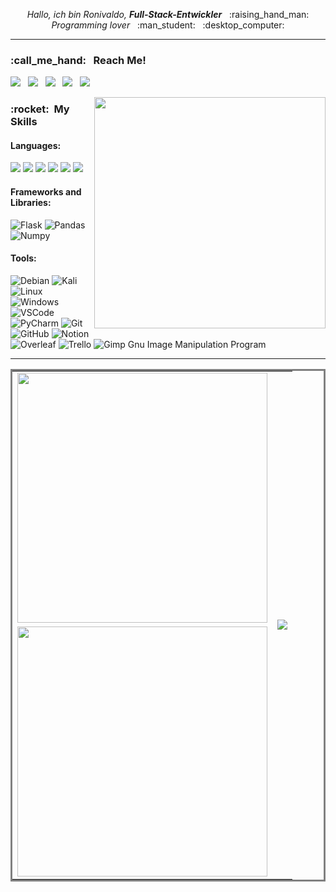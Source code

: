 <p align="center">
  <i>Hallo, ich bin Ronivaldo, <strong>Full-Stack-Entwickler</strong></i> &nbsp; :raising_hand_man:
  <br/>
  <i>Programming lover</i> &nbsp; :man_student: &nbsp; :desktop_computer:
</p>

____


<h3> :call_me_hand: &nbsp; Reach Me!</h3>
<p>
  <a href="https://www.linkedin.com/in/ronivaldoandrade/" target="_blank"><img src="https://img.shields.io/badge/-Linkedln-0077B5?style=flat&logo=linkedin&logoColor=white"/></a> &nbsp; 
  <a href="mailto:ronidomingues@poli.ufrj.br"><img src="https://img.shields.io/badge/Gmail-D14836?style=flat&logo=gmail&logoColor=white"/></a> &nbsp; 
  <a href="https://api.whatsapp.com/send?phone=55998412932&text=Olá!" target="_blank"><img src="https://img.shields.io/badge/WhatsApp-25D366?style=flat&logo=whatsapp&logoColor=white"/></a> &nbsp; 
  <a href="https://www.instagram.com/andrade.dev" target="_blank"><img src="https://img.shields.io/badge/Instagram-E4405F?style=flat&logo=instagram&logoColor=white"/></a> &nbsp; 
  <a href="https://www.messenger.com/t/ronivaldodeandrade/" target="_blank"><img src="https://img.shields.io/badge/Messenger-333333?style=flat&logo=messenger&logoColor=white"/></a>
</p>
<img src="https://raw.githubusercontent.com/MicaelliMedeiros/micaellimedeiros/master/image/computer-illustration.png" min-width="400px" max-width="400px" width="370px" align="right" alt="">
<p align="left">
  
  <h3> :rocket: &nbsp;My Skills </h3>
  
  <h4>Languages:</h4>
  
  <a href="https://www.python.org/" alt="Python"><img src="https://img.shields.io/badge/python-3670A0?style=for-the-badge&logo=python&logoColor=ffdd54"/></a>
  <a href="https://js.org/"><img src="https://img.shields.io/badge/javascript-FFF?style=for-the-badge&logo=javascript&logoColor=%23F7DF1E"/></a>
  <a href="https://php.org/"><img src="https://img.shields.io/badge/PHP-777BB4?style=for-the-badge&logo=php&logoColor=white"/></a>
  <a href="#"><img src="https://img.shields.io/badge/html5-%23E34F26.svg?style=for-the-badge&logo=html5&logoColor=white"/></a>
  <a href="#"><img src="https://img.shields.io/badge/css3-%231572B6.svg?style=for-the-badge&logo=css3&logoColor=white"/></a>
  <a href="https://latex.org/forum/"><img src="https://img.shields.io/badge/LaTeX-47A141?style=for-the-badge&logo=LaTeX&logoColor=white"/></a>
  
  <h4>Frameworks and Libraries:</h4>
  
  
  ![Flask](https://img.shields.io/badge/Flask-000000?style=for-the-badge&logo=flask&logoColor=white)
  ![Pandas](https://img.shields.io/badge/Pandas-2C2D72?style=for-the-badge&logo=pandas&logoColor=white)
  ![Numpy](https://img.shields.io/badge/Numpy-777BB4?style=for-the-badge&logo=numpy&logoColor=white)
  
  
  <h4>Tools:</h4>


  ![Debian](https://img.shields.io/badge/Debian-A81D33?style=for-the-badge&logo=debian&logoColor=white)
  ![Kali](https://img.shields.io/badge/Kali_Linux-557C94?style=for-the-badge&logo=kali-linux&logoColor=white)
  ![Linux](https://img.shields.io/badge/Linux-FCC624?style=for-the-badge&logo=linux&logoColor=black)
  ![Windows](https://img.shields.io/badge/Windows-0078D6?style=for-the-badge&logo=windows&logoColor=white)
  ![VSCode](https://img.shields.io/badge/Visual_Studio_Code-0078D4?style=for-the-badge&logo=visual%20studio%20code&logoColor=white)
  ![PyCharm](https://img.shields.io/badge/pycharm-143?style=for-the-badge&logo=pycharm&logoColor=black&color=black&labelColor=green)
  ![Git](https://img.shields.io/badge/git-%23F05033.svg?style=for-the-badge&logo=git&logoColor=white)
  ![GitHub](https://img.shields.io/badge/github-%23121011.svg?style=for-the-badge&logo=github&logoColor=white)
  ![Notion](https://img.shields.io/badge/Notion-000000?style=for-the-badge&logo=notion&logoColor=white)
  ![Overleaf](https://img.shields.io/badge/Overleaf-47A141?style=for-the-badge&logo=Overleaf&logoColor=white)
  ![Trello](https://img.shields.io/badge/Trello-0052CC?style=for-the-badge&logo=trello&logoColor=white)
  ![Gimp Gnu Image Manipulation Program](https://img.shields.io/badge/Gimp-657D8B?style=for-the-badge&logo=gimp&logoColor=FFFFFF)
</p>

___


<table align="center" bordercolor="transparent">
  <tr>
    <td><a href="#"><img src="https://github-readme-stats.vercel.app/api?username=Ronidandrade&show_icons=true&count_private=true&theme=dark" width="400px"/></a></td>
    <td rowspan="2"><a href="#"><img src="https://github-readme-stats.vercel.app/api/top-langs/?username=Ronidandrade"/></a></td>
  </tr>
  <tr>
    <td><a href="#"><img src="https://github-readme-streak-stats.herokuapp.com/?user=Ronidandrade" width="400px"/></a></td>
  </tr>
</table>
